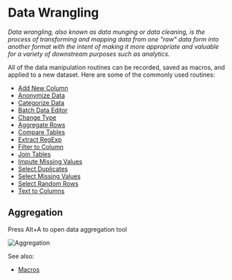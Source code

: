 <!-- TITLE: Data Wrangling -->
<!-- SUBTITLE: -->

# Data Wrangling

_Data wrangling, also known as data munging or data cleaning, is the process of transforming 
and mapping data from one "raw" data form into another format with the intent of making 
it more appropriate and valuable for a variety of downstream purposes such as analytics._

All of the data manipulation routines can be recorded, saved as macros, and applied to 
a new dataset. Here are some of the commonly used routines:

* [Add New Column](add-new-column.md)
* [Anonymize Data](anonymize-data.md)
* [Categorize Data](categorize-data.md)
* [Batch Data Editor](batch-edit.md)
* [Change Type](change-column-type.md)
* [Aggregate Rows](aggregate-rows.md)
* [Compare Tables](../explore/compare-tables.md)
* [Extract RegExp](extract-regexp.md)
* [Filter to Column](../explore/filter-to-column.md)
* [Join Tables](join-tables.md)
* [Impute Missing Values](missing-values-imputation.md)
* [Select Duplicates](../explore/select-duplicates.md)
* [Select Missing Values](../explore/select-missing-values.md)
* [Select Random Rows](../explore/select-random-rows.md)
* [Text to Columns](text-to-columns.md)

## Aggregation

Press Alt+A to open data aggregation tool

![Aggregation](../uploads/gifs/aggregate.gif "Aggregation")


See also:
  * [Macros](../overview/navigation.md#console) 
 